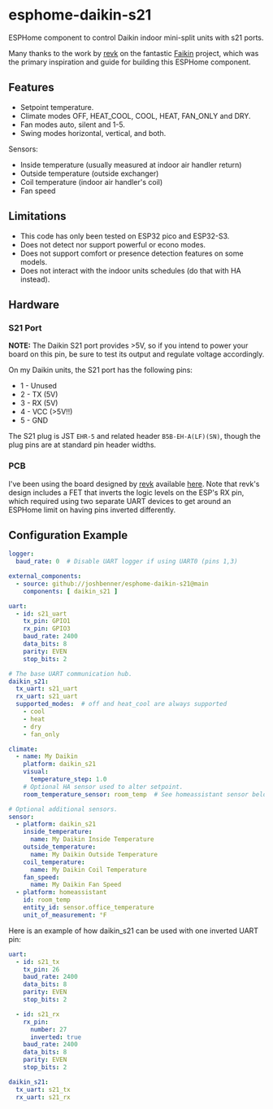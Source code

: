 # esphome-daikin-s21

ESPHome component to control Daikin indoor mini-split units with s21 ports.

Many thanks to the work by [revk][1] on the fantastic [Faikin][2] project, which
was the primary inspiration and guide for building this ESPHome component.

## Features

- Setpoint temperature.
- Climate modes OFF, HEAT_COOL, COOL, HEAT, FAN_ONLY and DRY.
- Fan modes auto, silent and 1-5.
- Swing modes horizontal, vertical, and both.

Sensors:
* Inside temperature (usually measured at indoor air handler return)
* Outside temperature (outside exchanger)
* Coil temperature (indoor air handler's coil)
* Fan speed

## Limitations

* This code has only been tested on ESP32 pico and ESP32-S3.
* Does not detect nor support powerful or econo modes.
* Does not support comfort or presence detection features on some models.
* Does not interact with the indoor units schedules (do that with HA instead).

## Hardware

### S21 Port

**NOTE:** The Daikin S21 port provides >5V, so if you intend to power your
board on this pin, be sure to test its output and regulate voltage accordingly.

On my Daikin units, the S21 port has the following pins:

* 1 - Unused
* 2 - TX (5V)
* 3 - RX (5V)
* 4 - VCC (>5V!!)
* 5 - GND

The S21 plug is JST `EHR-5` and related header `B5B-EH-A(LF)(SN)`, though the
plug pins are at standard pin header widths.

### PCB

I've been using the board designed by [revk][1] available [here][3]. Note that
revk's design includes a FET that inverts the logic levels on the ESP's RX pin,
which required using two separate UART devices to get around an ESPHome limit
on having pins inverted differently.

[1]: https://github.com/revk
[2]: https://github.com/revk/ESP32-Faikin
[3]: https://github.com/revk/ESP32-Faikin/tree/main/PCB/Faikin

## Configuration Example

```yaml
logger:
  baud_rate: 0  # Disable UART logger if using UART0 (pins 1,3)

external_components:
  - source: github://joshbenner/esphome-daikin-s21@main
    components: [ daikin_s21 ]

uart:
  - id: s21_uart
    tx_pin: GPIO1
    rx_pin: GPIO3
    baud_rate: 2400
    data_bits: 8
    parity: EVEN
    stop_bits: 2

# The base UART communication hub.
daikin_s21:
  tx_uart: s21_uart
  rx_uart: s21_uart
  supported_modes:  # off and heat_cool are always supported
    - cool
    - heat
    - dry
    - fan_only

climate:
  - name: My Daikin
    platform: daikin_s21
    visual:
      temperature_step: 1.0
    # Optional HA sensor used to alter setpoint.
    room_temperature_sensor: room_temp  # See homeassistant sensor below

# Optional additional sensors.
sensor:
  - platform: daikin_s21
    inside_temperature:
      name: My Daikin Inside Temperature
    outside_temperature:
      name: My Daikin Outside Temperature
    coil_temperature:
      name: My Daikin Coil Temperature
    fan_speed:
      name: My Daikin Fan Speed
  - platform: homeassistant
    id: room_temp
    entity_id: sensor.office_temperature
    unit_of_measurement: °F
```

Here is an example of how daikin_s21 can be used with one inverted UART pin:

```yaml
uart:
  - id: s21_tx
    tx_pin: 26
    baud_rate: 2400
    data_bits: 8
    parity: EVEN
    stop_bits: 2

  - id: s21_rx
    rx_pin:
      number: 27
      inverted: true
    baud_rate: 2400
    data_bits: 8
    parity: EVEN
    stop_bits: 2

daikin_s21:
  tx_uart: s21_tx
  rx_uart: s21_rx
```
